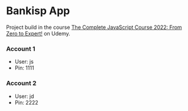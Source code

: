 # Bankisp App

Project build in the course [The Complete JavaScript Course 2022: From Zero to Expert!](https://www.udemy.com/course/the-complete-javascript-course/) on Udemy.

### Account 1
- User: js
- Pin: 1111

### Account 2
- User: jd
- Pin: 2222
